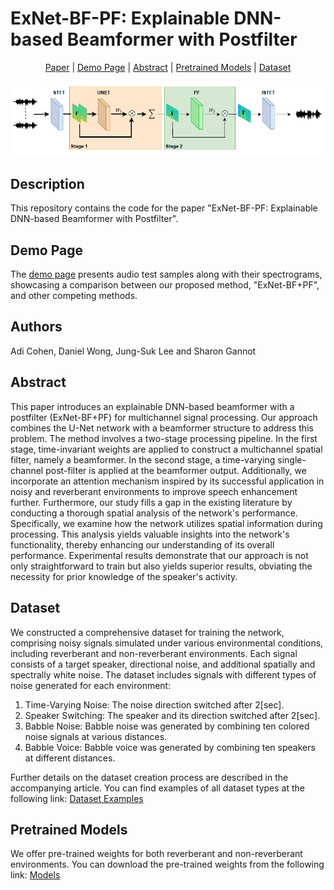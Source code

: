 # ExNet-BF-PF: Explainable DNN-based Beamformer with Postfilter

<div align="center">

[Paper]() |
[Demo Page](https://exnet-bf-pf.github.io/) |
[Abstract](#Abstract) |
[Pretrained Models](#pretrained-models) |
[Dataset](#Dataset) 

</div>

![](ExNet_BF_PF_Net.PNG)

## Description 
This repository contains the code for the paper "ExNet-BF-PF: Explainable DNN-based Beamformer with Postfilter".

## Demo Page
The [demo page](https://exnet-bf-pf.github.io/) presents audio test samples along with their spectrograms, showcasing a comparison between our proposed method, "ExNet-BF+PF", and other competing methods. 

## Authors
Adi Cohen, Daniel Wong, Jung-Suk Lee and Sharon Gannot

## Abstract
This paper introduces an explainable DNN-based beamformer with a postfilter (ExNet-BF+PF) for 
multichannel signal processing. Our approach combines the U-Net network with a beamformer 
structure to address this problem. The method involves a two-stage processing pipeline. In the
first stage, time-invariant weights are applied to construct a multichannel spatial filter, namely
a beamformer. In the second stage, a time-varying single-channel post-filter is applied at the 
beamformer output. Additionally, we incorporate an attention mechanism inspired by its successful 
application in noisy and reverberant environments to improve speech enhancement further.
Furthermore, our study fills a gap in the existing literature by conducting a thorough spatial 
analysis of the network's performance. Specifically, we examine how the network utilizes spatial 
information during processing. This analysis yields valuable insights into the network's 
functionality, thereby enhancing our understanding of its overall performance.
Experimental results demonstrate that our approach is not only straightforward to train but also 
yields superior results, obviating the necessity for prior knowledge of the speaker's activity.

## Dataset
We constructed a comprehensive dataset for training the network, comprising noisy signals simulated under 
various environmental conditions, including reverberant and non-reverberant environments. Each signal 
consists of a target speaker, directional noise, and additional spatially and spectrally white noise. 
The dataset includes signals with different types of noise generated for each environment:
1. Time-Varying Noise: The noise direction switched after 2[sec].
2. Speaker Switching: The speaker and its direction switched after 2[sec].
3. Babble Noise: Babble noise was generated by combining ten colored noise signals at various distances.
4. Babble Voice: Babble voice was generated by combining ten speakers at different distances.

Further details on the dataset creation process are described in the accompanying article.
You can find examples of all dataset types at the following link:
[Dataset Examples](https://drive.google.com/drive/folders/1EzqU7MO1HYvsyF4GJG_BNWJnOIC96Hgo?usp=drive_link)

## Pretrained Models
We offer pre-trained weights for both reverberant and non-reverberant environments.
You can download the pre-trained weights from the following link:
[Models](https://drive.google.com/drive/folders/1MxUU3xrG22Bow9SdJm-A0cQd7xfcvhmc?usp=drive_link)

